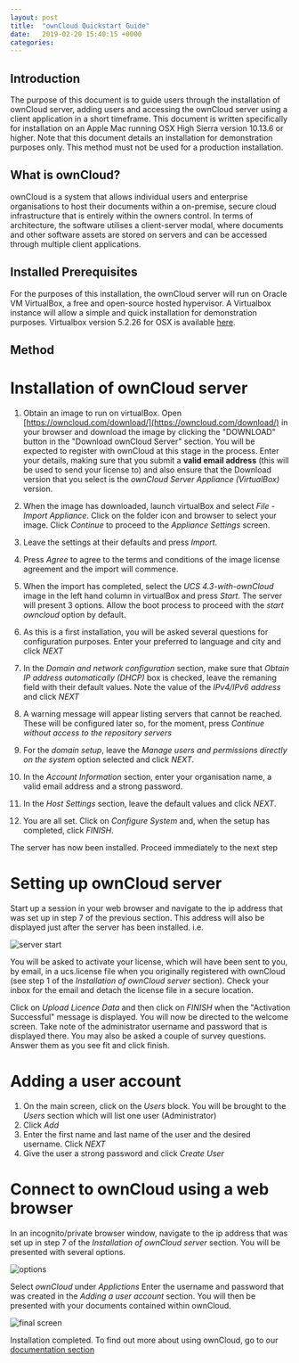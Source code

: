 ```yaml
---
layout: post
title:  "ownCloud Quickstart Guide"
date:   2019-02-20 15:40:15 +0000
categories: 
---
```


## Introduction
The purpose of this document is to guide users through the installation of ownCloud server, adding users and accessing the ownCloud server using a client application in a short timeframe.  This document is written specifically for installation on an Apple Mac running OSX High Sierra version 10.13.6 or higher.  Note that this document details an installation for demonstration purposes only.  This method must not be used for a production installation.

## What is ownCloud?
ownCloud is a system that allows individual users and enterprise organisations to host their documents within a on-premise, secure cloud infrastructure that is entirely within the owners control.  In terms of architecture, the software utilises a client-server modal, where documents and other software assets are stored on servers and can be accessed through multiple client applications.

## Installed Prerequisites
For the purposes of this installation, the ownCloud server will run on Oracle VM VirtualBox, a free and open-source hosted hypervisor.  A Virtualbox instance will allow a simple and quick installation for demonstration purposes.  Virtualbox version 5.2.26 for OSX is available [here](https://download.virtualbox.org/virtualbox/6.0.4/VirtualBox-6.0.4-128413-OSX.dmg).

## Method
# Installation of ownCloud server
1. Obtain an image to run on virtualBox.  Open [https://owncloud.com/download/](https://owncloud.com/download/) in your browser and download the image by clicking the "DOWNLOAD" button in the "Download ownCloud Server" section.  You will be expected to register with ownCloud at this stage in the process.  Enter your details, making sure that you submit a **valid email address** (this will be used to send your license to) and also ensure that the Download version that you select is the _ownCloud Server Appliance (VirtualBox)_ version.

2. When the image has downloaded, launch virtualBox and select *File* - *Import Appliance*.  Click on the folder icon and browser to select your image.  Click *Continue* to proceed to the *Appliance Settings* screen.

3. Leave the settings at their defaults and press *Import*.

4. Press *Agree* to agree to the terms and conditions of the image license agreement and the import will commence.

5. When the import has completed, select the *UCS 4.3-with-ownCloud* image in the left hand column in virtualBox and press *Start*.  The server will present 3 options.  Allow the boot process to proceed with the *start owncloud* option by default.

6. As this is a first installation, you will be asked several questions for configuration purposes.  Enter your preferred to language and city and click *NEXT*

7. In the *Domain and network configuration* section, make sure that *Obtain IP address automatically (DHCP)* box is checked, leave the remaning field with their default values.  Note the value of the *IPv4/IPv6 address* and click *NEXT*

8. A warning message will appear listing servers that cannot be reached.  These will be configured later so, for the moment, press *Continue without access to the repository servers*

9. For the *domain setup*, leave the *Manage users and permissions directly on the system* option selected and click *NEXT*.

10. In the *Account Information* section, enter your organisation name, a valid email address and a strong password.

11. In the *Host Settings* section, leave the default values and click *NEXT*.

12.  You are all set.  Click on *Configure System* and, when the setup has completed, click *FINISH*.

The server has now been installed.  Proceed immediately to the next step

# Setting up ownCloud server
Start up a session in your web browser and navigate to the ip address that was set up in step 7 of the previous section.  This address will also be displayed just after the server has been installed.  i.e.

![server start](../../../../images/server_start.png)

You will be asked to activate your license, which will have been sent to you, by email, in a ucs.license file when you originally registered with ownCloud (see step 1 of the *Installation of ownCloud server* section).  Check your inbox for the email and detach the license file in a secure location.

Click on *Upload Licence Data* and then click on *FINISH* when the "Activation Successful" message is displayed.  You will now be directed to the welcome screen.  Take note of the administrator username and password that is displayed there.  You may also be asked a couple of survey questions.  Answer them as you see fit and click finish.

# Adding a user account
1. On the main screen, click on the *Users* block.  You will be brought to the *Users* section which will list one user (Administrator)
2. Click *Add*
3. Enter the first name and last name of the user and the desired username.  Click *NEXT*
4. Give the user a strong password and click *Create User*

# Connect to ownCloud using a web browser
In an incognito/private browser window, navigate to the ip address that was set up in step 7 of the *Installation of ownCloud server* section.  You will be presented with several options.

![options](../../../../images/options.png)

Select *ownCloud* under *Applictions*
Enter the username and password that was created in the *Adding a user account* section.
You will then be presented with your documents contained within ownCloud.  

![final screen](../../../../images/finally2.png)

Installation completed.  To find out more about using ownCloud, go to our [documentation section](https://doc.owncloud.com/server/index.html)

